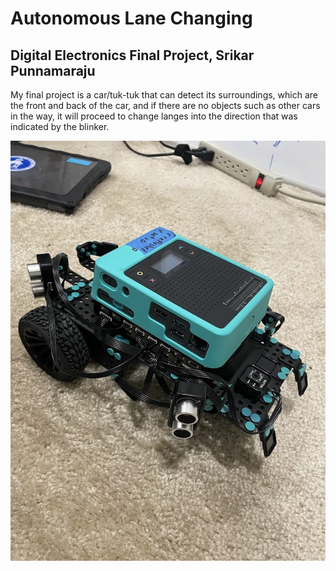 # Autonomous Lane Changing
Digital Electronics Final Project, Srikar Punnamaraju
---------------------------------
My final project is a car/tuk-tuk that can detect its surroundings, which are the front and back of the car, and if there are no objects such as other cars in the way, it will proceed to change langes into the direction that was indicated by the blinker.

![project showcase](https://github.com/svpvip/Autonomous-Lane-Changing/blob/main/final_build.jpg)
